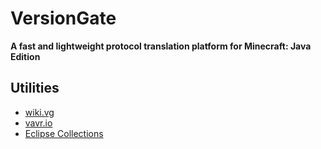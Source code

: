 # VersionGate

**A fast and lightweight protocol translation platform for Minecraft: Java Edition**

## Utilities

- [wiki.vg](https://wiki.vg/Main_Page)
- [vavr.io](https://www.vavr.io/)
- [Eclipse Collections](https://www.eclipse.org/collections/)